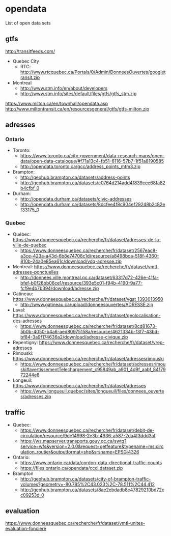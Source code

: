 # opendata
List of open data sets

## gtfs
http://transitfeeds.com/

- Quebec City
  - RTC: http://www.rtcquebec.ca/Portals/0/Admin/DonneesOuvertes/googletransit.zip
- Montreal
  - http://www.stm.info/en/about/developers
  - http://www.stm.info/sites/default/files/gtfs/gtfs_stm.zip
  
https://www.milton.ca/en/townhall/opendata.asp
http://www.miltontransit.ca/en/resourcesgeneral/gtfs/gtfs-milton.zip

## adresses
### Ontario
- Toronto:
  - https://www.toronto.ca/city-government/data-research-maps/open-data/open-data-catalogue/#f71a13c4-fb51-6116-57b7-1f51a8190585
  - http://opendata.toronto.ca/gcc/address_points_mtm3.zip
- Brampton:
  - http://geohub.brampton.ca/datasets/address-points
  - http://geohub.brampton.ca/datasets/c0764d214add4f839cee68fa82b4cfbf_0
- Durham:
  - http://opendata.durham.ca/datasets/civic-addresses
  - http://opendata.durham.ca/datasets/8dcfee4f8c904ef29248b2c82ef33175_0
### Quebec
- Québec: https://www.donneesquebec.ca/recherche/fr/dataset/adresses-de-la-ville-de-quebec
  - https://www.donneesquebec.ca/recherche/fr/dataset/2567eac8-a3ce-423a-a43d-6b8e74708c1d/resource/a8498bca-518f-4360-810b-24a0e85ea61c/download/vdq-adresse.zip
- Montreal: https://www.donneesquebec.ca/recherche/fr/dataset/vmtl-adresses-ponctuelles
  - http://donnees.ville.montreal.qc.ca/dataset/63317d72-426e-41fa-bfef-b0f28bb06ce1/resource/393e5c01-f94b-4190-9a77-fcf9e4b7b394/download/adresse.zip
- Gatineau: https://www.donneesquebec.ca/recherche/fr/dataset/vgat_1393013950
  - http://www.gatineau.ca/upload/donneesouvertes/ADRESSE.zip
- Laval: https://www.donneesquebec.ca/recherche/fr/dataset/geolocalisation-des-adresses
  - https://www.donneesquebec.ca/recherche/fr/dataset/8cd81673-5b0b-4050-b4a6-aed80975158a/resource/4621334b-f3f7-43bd-bf84-3a9f174636a2/download/adresse-civique.zip
- Repentigny: https://www.donneesquebec.ca/recherche/fr/dataset/vrep-adresses
- Rimouski: https://www.donneesquebec.ca/recherche/fr/dataset/adressesrimouski
  - https://www.donneesquebec.ca/recherche/fr/dataset/adressesrimouski#avertissementTelechargement_c95849ab_a901_4d9f_aabf_8417972244e8
- Longeuil: https://www.donneesquebec.ca/recherche/fr/dataset/adresses
  - https://www.longueuil.quebec/sites/longueuil/files/donnees_ouvertes/adresses.zip




## traffic
- Quebec:
  - https://www.donneesquebec.ca/recherche/fr/dataset/debit-de-circulation/resource/9de14998-2e3b-4936-a587-2da4f3ddd3af
  - https://ws.mapserver.transports.gouv.qc.ca/swtq?service=wfs&version=2.0.0&request=getfeature&typename=ms:circulation_routier&outputformat=shp&srsname=EPSG:4326
- Ontario:
  - https://www.ontario.ca/data/cordon-data-directional-traffic-counts
  - https://files.ontario.ca/opendata/ccd_dataset.zip
- Brampton
  - http://geohub.brampton.ca/datasets/city-of-brampton-traffic-volumes?geometry=-80.785%2C43.023%2C-78.511%2C44.412
  - http://geohub.brampton.ca/datasets/8ae2ebdadb8c47829210bd72cc09253d_0


## evaluation
https://www.donneesquebec.ca/recherche/fr/dataset/vmtl-unites-evaluation-fonciere
